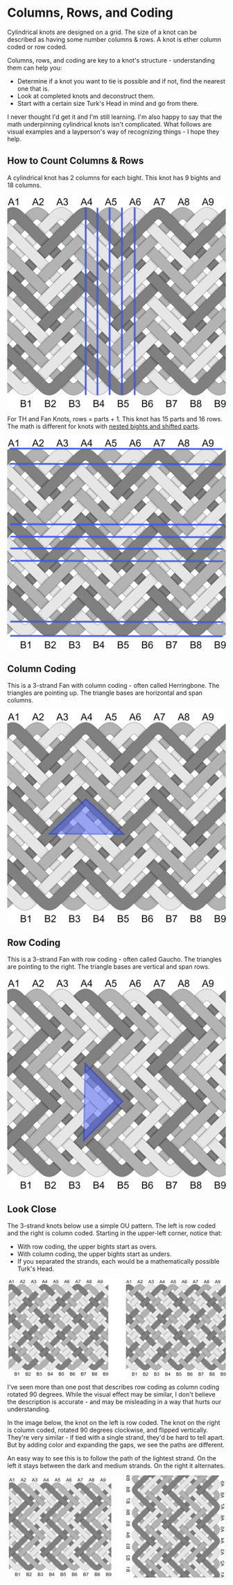 # Columns, Rows, and Coding

Cylindrical knots are designed on a grid. The size of a knot can be described as having some number columns & rows. A knot is ether column coded or row coded. 

Columns, rows, and coding are key to a knot's structure - understanding them can help you: 

* Determine if a knot you want to tie is possible and if not, find the nearest one that is. 
* Look at completed knots and deconstruct them.
* Start with a certain size Turk's Head in mind and go from there. 

I never thought I'd get it and I'm still learning. I'm also happy to say that the math underpinning cylindrical knots isn't complicated. What follows are visual examples and a layperson's way of recognizing things - I hope they help.

## How to Count Columns & Rows

A cylindrical knot has 2 columns for each bight. This knot has 9 bights and 18 columns.

![](../assets/cylindrical/count_columns.png)

For TH and Fan Knots, rows = parts + 1. This knot has 15 parts and 16 rows. The math is different for knots with [nested bights and shifted parts](nested-shifted.md).

![](../assets/cylindrical/count_rows.png)

## Column Coding

This is a 3-strand Fan with column coding - often called Herringbone. The triangles are pointing up. The triangle bases are horizontal and span columns.

![](../assets/cylindrical/coding_code-col.png)

## Row Coding

This is a 3-strand Fan with row coding - often called Gaucho. The triangles are pointing to the right. The triangle bases are vertical and span rows. 

![](../assets/cylindrical/coding_code-row.png)

## Look Close

The 3-strand knots below use a simple OU pattern. The left is row coded and the right is column coded. Starting in the upper-left corner, notice that: 

* With row coding, the upper bights start as overs. 
* With column coding, the upper bights start as unders. 
* If you separated the strands, each would be a mathematically possible Turk's Head.

![](../assets/cylindrical/coding_look-close_ou.png)

I've seen more than one post that describes row coding as column coding rotated 90 degrees. While the visual effect may be similar, I don't believe the description is accurate - and may be misleading in a way that hurts our understanding. 

In the image below, the knot on the left is row coded. The knot on the right is column coded, rotated 90 degrees clockwise, and flipped vertically. They're very similar - if tied with a single strand, they'd be hard to tell apart. But by adding color and expanding the gaps, we see the paths are different. 

An easy way to see this is to follow the path of the lightest strand. On the left it stays between the dark and medium strands. On the right it alternates. 

![](../assets/cylindrical/coding_look-close_gaucho.png)

